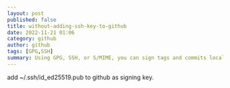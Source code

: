 ```yaml
---
layout: post
published: false
title: without-adding-ssh-key-to-github
date: 2022-11-21 01:06
category: github
author: github
tags: [GPG,SSH]
summary: Using GPG, SSH, or S/MIME, you can sign tags and commits locally. These tags or commits are marked as verified on GitHub so other people can be confident that the changes come from a trusted source.
---
```


add ~/.ssh/id_ed25519.pub to github as signing key.